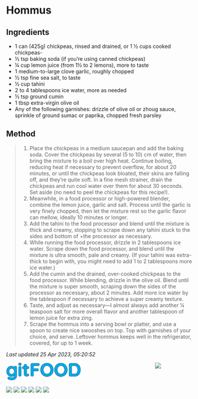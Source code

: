 # Hommus

## Ingredients

- 1 can (425g) chickpeas, rinsed and drained, or 1 ½ cups cooked chickpeas-
- ½ tsp baking soda (if you’re using canned chickpeas)
- ¼ cup lemon juice (from 1½ to 2 lemons), more to taste
- 1 medium-to-large clove garlic, roughly chopped
- ½ tsp fine sea salt, to taste
- ½ cup tahini
- 2 to 4 tablespoons ice water, more as needed
- ½ tsp ground cumin
- 1 tbsp extra-virgin olive oil
- Any of the following garnishes: drizzle of olive oil or zhoug sauce, sprinkle of ground sumac or paprika, chopped fresh parsley


## Method

> 1. Place the chickpeas in a medium saucepan and add the baking soda. Cover the chickpeas by several (5 to 10) cm of water, then bring the mixture to a boil over high heat. Continue boiling, reducing heat if necessary to prevent overflow, for about 20 minutes, or until the chickpeas look bloated, their skins are falling off, and they’re quite soft. In a fine mesh strainer, drain the chickpeas and run cool water over them for about 30 seconds. Set aside (no need to peel the chickpeas for this recipe!).
> 2. Meanwhile, in a food processor or high-powered blender, combine the lemon juice, garlic and salt. Process until the garlic is very finely chopped, then let the mixture rest so the garlic flavor can mellow, ideally 10 minutes or longer.
> 3. Add the tahini to the food processor and blend until the mixture is thick and creamy, stopping to scrape down any tahini stuck to the sides and bottom of +the processor as necessary.
> 4. While running the food processor, drizzle in 2 tablespoons ice water. Scrape down the food processor, and blend until the mixture is ultra smooth, pale and creamy. (If your tahini was extra-thick to begin with, you might need to add 1 to 2 tablespoons more ice water.)
> 5. Add the cumin and the drained, over-cooked chickpeas to the food processor. While blending, drizzle in the olive oil. Blend until the mixture is super smooth, scraping down the sides of the processor as necessary, about 2 minutes. Add more ice water by the tablespoon if necessary to achieve a super creamy texture.
> 6. Taste, and adjust as necessary—I almost always add another ¼ teaspoon salt for more overall flavor and another tablespoon of lemon juice for extra zing.
> 7. Scrape the hommus into a serving bowl or platter, and use a spoon to create nice swooshes on top. Top with garnishes of your choice, and serve. Leftover hommus keeps well in the refrigerator, covered, for up to 1 week.

*Last updated 25 Apr 2023, 05:20:52*


<img src="../images/logo_sm.png" width="40%" />

<img src="https://profile-counter.glitch.me/gitfood_hommus/count.svg" width="20%" align="right" />

<img src="https://img.shields.io/badge/healthy-blue.svg" /> <img src="https://img.shields.io/badge/protein-blue.svg" /> <img src="https://img.shields.io/badge/messy-blue.svg" /> <img src="https://img.shields.io/badge/tricky-blue.svg" /> <img src="https://img.shields.io/badge/vegan-blue.svg" /> <img src="https://img.shields.io/badge/vegetarian-blue.svg" /> 